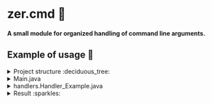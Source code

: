 # zer.cmd :moyai:
#### A small module for organized handling of command line arguments.

## Example of usage :sheep:

<details>
  <summary>Project structure :deciduous_tree:</summary>
  
  ```
  ├── Main.java
  ├── handlers
  │   └── Handler_Example.java
  └── zer
      └── cmd
          ├── CMDHandler.java
          ├── CMDHandlerProcessor.java
          └── CMDPattern.java
  ```
</details>

<details>
  <summary>Main.java</summary>
  
  ```java
  import zer.cmd.CMDHandlerProcessor;
  
  import handlers.Handler_Example;

  public class Main
  {
    public static void main(String[] args)
    {
      CMDHandlerProcessor processor = CMDHandlerProcessor.getInstance();

      processor.add(new Handler_Example());

      processor.process(args);
    }
  }
  ```
</details>

<details>
  <summary>handlers.Handler_Example.java</summary>
  
  ```java
  package handlers;

  import zer.cmd.CMDPattern;
  import zer.cmd.CMDHandler;

  @CMDPattern("example 1 2 3")
  public class Handler_Example extends CMDHandler
  {
    @Override
    public void handle(String[] args)
    {
      for (String arg : args)
        System.out.println("arg: " + arg);
    }
  }
  ```
</details>

<details>
  <summary>Result :sparkles:</summary>
  
  ```
  $ javac Main.java
  $ java Main example 1 2 3
  arg: example
  arg: 1
  arg: 2
  arg: 3
  ```
</details>
